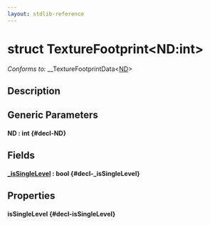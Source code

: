 ```yaml
---
layout: stdlib-reference
---
```


# struct TextureFootprint\<ND:int\>

*Conforms to:* \_\_TextureFootprintData\<[ND](/stdlib-reference/types/TextureFootprint/index#decl-ND)\>

## Description



## Generic Parameters

#### ND  : int {#decl-ND}

## Fields

#### [\_isSingleLevel](/stdlib-reference/types/TextureFootprint/isSingleLevel) : bool {#decl-_isSingleLevel}

## Properties

#### isSingleLevel {#decl-isSingleLevel}

